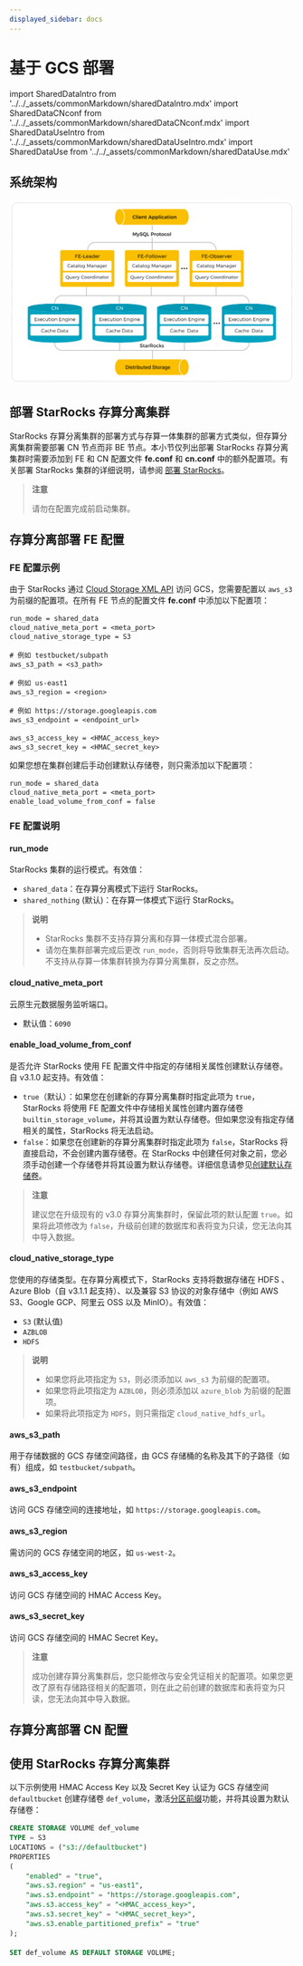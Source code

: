 ```yaml
---
displayed_sidebar: docs
---
```


# 基于 GCS 部署

import SharedDataIntro from '../../_assets/commonMarkdown/sharedDataIntro.mdx'
import SharedDataCNconf from '../../_assets/commonMarkdown/sharedDataCNconf.mdx'
import SharedDataUseIntro from '../../_assets/commonMarkdown/sharedDataUseIntro.mdx'
import SharedDataUse from '../../_assets/commonMarkdown/sharedDataUse.mdx'

<SharedDataIntro />

## 系统架构

![Shared-data Architecture](../../_assets/share_data_arch.png)

## 部署 StarRocks 存算分离集群

StarRocks 存算分离集群的部署方式与存算一体集群的部署方式类似，但存算分离集群需要部署 CN 节点而非 BE 节点。本小节仅列出部署 StarRocks 存算分离集群时需要添加到 FE 和 CN 配置文件 **fe.conf** 和 **cn.conf** 中的额外配置项。有关部署 StarRocks 集群的详细说明，请参阅 [部署 StarRocks](../deploy_manually.md)。

> **注意**
>
> 请勿在配置完成前启动集群。

## 存算分离部署 FE 配置

### FE 配置示例

由于 StarRocks 通过 [Cloud Storage XML API](https://cloud.google.com/storage/docs/xml-api/overview) 访问 GCS，您需要配置以 `aws_s3` 为前缀的配置项。在所有 FE 节点的配置文件 **fe.conf** 中添加以下配置项：

  ```Properties
  run_mode = shared_data
  cloud_native_meta_port = <meta_port>
  cloud_native_storage_type = S3

  # 例如 testbucket/subpath
  aws_s3_path = <s3_path>

  # 例如 us-east1
  aws_s3_region = <region>

  # 例如 https://storage.googleapis.com
  aws_s3_endpoint = <endpoint_url>

  aws_s3_access_key = <HMAC_access_key>
  aws_s3_secret_key = <HMAC_secret_key>
  ```

  如果您想在集群创建后手动创建默认存储卷，则只需添加以下配置项：

  ```Properties
  run_mode = shared_data
  cloud_native_meta_port = <meta_port>
  enable_load_volume_from_conf = false
  ```

### FE 配置说明

#### run_mode

StarRocks 集群的运行模式。有效值：

- `shared_data`：在存算分离模式下运行 StarRocks。
- `shared_nothing` (默认)：在存算一体模式下运行 StarRocks。

> **说明**
>
> - StarRocks 集群不支持存算分离和存算一体模式混合部署。
> - 请勿在集群部署完成后更改 `run_mode`，否则将导致集群无法再次启动。不支持从存算一体集群转换为存算分离集群，反之亦然。

#### cloud_native_meta_port

云原生元数据服务监听端口。

- 默认值：`6090`

#### enable_load_volume_from_conf

是否允许 StarRocks 使用 FE 配置文件中指定的存储相关属性创建默认存储卷。自 v3.1.0 起支持。有效值：

- `true`（默认）：如果您在创建新的存算分离集群时指定此项为 `true`，StarRocks 将使用 FE 配置文件中存储相关属性创建内置存储卷 `builtin_storage_volume`，并将其设置为默认存储卷。但如果您没有指定存储相关的属性，StarRocks 将无法启动。
- `false`：如果您在创建新的存算分离集群时指定此项为 `false`，StarRocks 将直接启动，不会创建内置存储卷。在 StarRocks 中创建任何对象之前，您必须手动创建一个存储卷并将其设置为默认存储卷。详细信息请参见[创建默认存储卷](#使用-starrocks-存算分离集群)。

> **注意**
>
> 建议您在升级现有的 v3.0 存算分离集群时，保留此项的默认配置 `true`。如果将此项修改为 `false`，升级前创建的数据库和表将变为只读，您无法向其中导入数据。

#### cloud_native_storage_type

您使用的存储类型。在存算分离模式下，StarRocks 支持将数据存储在 HDFS 、Azure Blob（自 v3.1.1 起支持）、以及兼容 S3 协议的对象存储中（例如 AWS S3、Google GCP、阿里云 OSS 以及 MinIO）。有效值：

- `S3` (默认值)
- `AZBLOB`
- `HDFS`

> **说明**
>
> - 如果您将此项指定为 `S3`，则必须添加以 `aws_s3` 为前缀的配置项。
> - 如果您将此项指定为 `AZBLOB`，则必须添加以 `azure_blob` 为前缀的配置项。
> - 如果将此项指定为 `HDFS`，则只需指定 `cloud_native_hdfs_url`。

#### aws_s3_path

用于存储数据的 GCS 存储空间路径，由 GCS 存储桶的名称及其下的子路径（如有）组成，如 `testbucket/subpath`。

#### aws_s3_endpoint

访问 GCS 存储空间的连接地址，如 `https://storage.googleapis.com`。

#### aws_s3_region

需访问的 GCS 存储空间的地区，如 `us-west-2`。

#### aws_s3_access_key

访问 GCS 存储空间的 HMAC Access Key。

#### aws_s3_secret_key

访问 GCS 存储空间的 HMAC Secret Key。

> **注意**
>
> 成功创建存算分离集群后，您只能修改与安全凭证相关的配置项。如果您更改了原有存储路径相关的配置项，则在此之前创建的数据库和表将变为只读，您无法向其中导入数据。

## 存算分离部署 CN 配置

<SharedDataCNconf />

## 使用 StarRocks 存算分离集群

<SharedDataUseIntro />

以下示例使用 HMAC Access Key 以及 Secret Key 认证为 GCS 存储空间 `defaultbucket` 创建存储卷 `def_volume`，激活[分区前缀](../../sql-reference/sql-statements/cluster-management/storage_volume/CREATE_STORAGE_VOLUME.md#分区前缀)功能，并将其设置为默认存储卷：

```SQL
CREATE STORAGE VOLUME def_volume
TYPE = S3
LOCATIONS = ("s3://defaultbucket")
PROPERTIES
(
    "enabled" = "true",
    "aws.s3.region" = "us-east1",
    "aws.s3.endpoint" = "https://storage.googleapis.com",
    "aws.s3.access_key" = "<HMAC_access_key>",
    "aws.s3.secret_key" = "<HMAC_secret_key>",
    "aws.s3.enable_partitioned_prefix" = "true"
);

SET def_volume AS DEFAULT STORAGE VOLUME;
```

<SharedDataUse />
